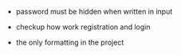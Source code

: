 - password must be hidden when written in input

- checkup how work registration and login

- the only formatting in the project

